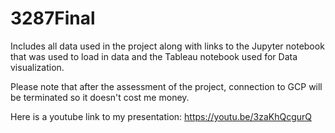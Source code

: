 # 3287Final

Includes all data used in the project along with links to the Jupyter notebook that was used to load in data and the Tableau notebook used for Data visualization.

Please note that after the assessment of the project, connection to GCP will be terminated so it doesn't cost me money. 

Here is a youtube link to my presentation: https://youtu.be/3zaKhQcgurQ

